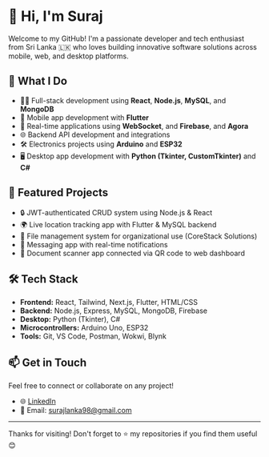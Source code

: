 # 👋 Hi, I'm Suraj

Welcome to my GitHub! I'm a passionate developer and tech enthusiast from Sri Lanka 🇱🇰 who loves building innovative software solutions across mobile, web, and desktop platforms.

## 🚀 What I Do
- 🧑‍💻 Full-stack development using **React**, **Node.js**, **MySQL**, and **MongoDB**
- 📱 Mobile app development with **Flutter**
- 💬 Real-time applications using **WebSocket**, and **Firebase**, and **Agora**
- 🌐 Backend API development and integrations
- 🛠️ Electronics projects using **Arduino** and **ESP32**
- 🖥️ Desktop app development with **Python (Tkinter, CustomTkinter)** and **C#**

## 📌 Featured Projects
- 🔒 JWT-authenticated CRUD system using Node.js & React
- 🌍 Live location tracking app with Flutter & MySQL backend
- 📂 File management system for organizational use (CoreStack Solutions)
- 📨 Messaging app with real-time notifications
- 📸 Document scanner app connected via QR code to web dashboard

## 🛠️ Tech Stack
- **Frontend:** React, Tailwind, Next.js, Flutter, HTML/CSS
- **Backend:** Node.js, Express, MySQL, MongoDB, Firebase
- **Desktop:** Python (Tkinter), C#
- **Microcontrollers:** Arduino Uno, ESP32
- **Tools:** Git, VS Code, Postman, Wokwi, Blynk

## 📫 Get in Touch
Feel free to connect or collaborate on any project!

- 🌐 [LinkedIn](https://lk.linkedin.com/in/suraj-sachintha-5b8574266)
- 📧 Email: surajlanka98@gmail.com

---

Thanks for visiting! Don't forget to ⭐ my repositories if you find them useful 😊
